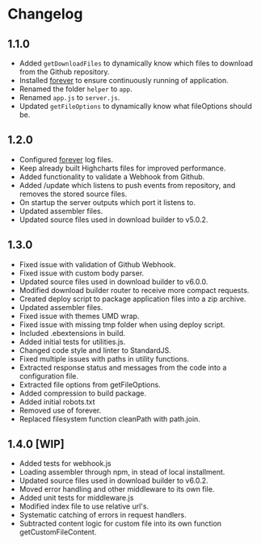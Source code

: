 # Changelog

## 1.1.0
- Added `getDownloadFiles` to dynamically know which files to download from the Github repository.
- Installed [forever](https://www.npmjs.com/package/forever) to ensure continuously running of application.
- Renamed the folder `helper` to `app`.
- Renamed `app.js` to `server.js`.
- Updated `getFileOptions` to dynamically know what fileOptions should be.

## 1.2.0
- Configured [forever](https://www.npmjs.com/package/forever) log files. 
- Keep already built Highcharts files for improved performance.
- Added functionality to validate a Webhook from Github.
- Added /update which listens to push events from repository, and removes the stored source files.
- On startup the server outputs which port it listens to.
- Updated assembler files.
- Updated source files used in download builder to v5.0.2.

## 1.3.0
- Fixed issue with validation of Github Webhook.
- Fixed issue with custom body parser.
- Updated source files used in download builder to v6.0.0.
- Modified download builder router to receive more compact requests.
- Created deploy script to package application files into a zip archive.
- Updated assembler files.
- Fixed issue with themes UMD wrap.
- Fixed issue with missing tmp folder when using deploy script.
- Included .ebextensions in build.
- Added initial tests for utilities.js.
- Changed code style and linter to StandardJS.
- Fixed multiple issues with paths in utility functions.
- Extracted response status and messages from the code into a configuration file.
- Extracted file options from getFileOptions.
- Added compression to build package.
- Added initial robots.txt
- Removed use of forever.
- Replaced filesystem function cleanPath with path.join.

## 1.4.0 [WIP]
- Added tests for webhook.js
- Loading assembler through npm, in stead of local installment.
- Updated source files used in download builder to v6.0.2.
- Moved error handling and other middleware to its own file.
- Added unit tests for middleware.js
- Modified index file to use relative url's.
- Systematic catching of errors in request handlers.
- Subtracted content logic for custom file into its own function getCustomFileContent.
